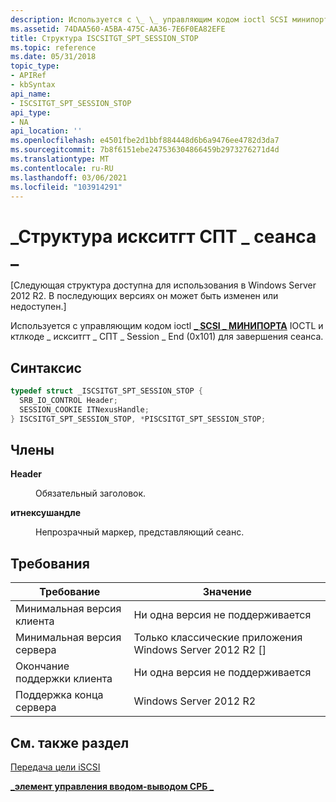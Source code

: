 ```yaml
---
description: Используется с \_ \_ управляющим кодом ioctl SCSI минипорта IOCTL и ктлкоде \_ искситгт \_ СПТ \_ Session \_ End (0x101) для завершения сеанса.
ms.assetid: 74DAA560-A5BA-475C-AA36-7E6F0EA82EFE
title: Структура ISCSITGT_SPT_SESSION_STOP
ms.topic: reference
ms.date: 05/31/2018
topic_type:
- APIRef
- kbSyntax
api_name:
- ISCSITGT_SPT_SESSION_STOP
api_type:
- NA
api_location: ''
ms.openlocfilehash: e4501fbe2d1bbf884448d6b6a9476ee4782d3da7
ms.sourcegitcommit: 7b8f6151ebe247536304866459b2973276271d4d
ms.translationtype: MT
ms.contentlocale: ru-RU
ms.lasthandoff: 03/06/2021
ms.locfileid: "103914291"
---
```

# <a name="iscsitgt_spt_session_stop-structure"></a>\_Структура искситгт СПТ \_ сеанса \_

\[Следующая структура доступна для использования в Windows Server 2012 R2. В последующих версиях он может быть изменен или недоступен.\]

Используется с управляющим кодом ioctl [**\_ SCSI \_ МИНИПОРТА**](/windows-hardware/drivers/ddi/ntddscsi/ni-ntddscsi-ioctl_scsi_miniport) IOCTL и ктлкоде \_ искситгт \_ СПТ \_ Session \_ End (0x101) для завершения сеанса.

## <a name="syntax"></a>Синтаксис


```C++
typedef struct _ISCSITGT_SPT_SESSION_STOP {
  SRB_IO_CONTROL Header;
  SESSION_COOKIE ITNexusHandle;
} ISCSITGT_SPT_SESSION_STOP, *PISCSITGT_SPT_SESSION_STOP;
```



## <a name="members"></a>Члены

<dl> <dt>

**Header**
</dt> <dd>

Обязательный заголовок.

</dd> <dt>

**итнексушандле**
</dt> <dd>

Непрозрачный маркер, представляющий сеанс.

</dd> </dl>

## <a name="requirements"></a>Требования



| Требование | Значение |
|-------------------------------------|---------------------------------------------------------|
| Минимальная версия клиента<br/> | Ни одна версия не поддерживается<br/>                               |
| Минимальная версия сервера<br/> | Только классические приложения Windows Server 2012 R2 \[\]<br/> |
| Окончание поддержки клиента<br/>    | Ни одна версия не поддерживается<br/>                               |
| Поддержка конца сервера<br/>    | Windows Server 2012 R2<br/>                       |



## <a name="see-also"></a>См. также раздел

<dl> <dt>

[Передача цели iSCSI](/powershell/module/iscsi)
</dt> <dt>

[**\_элемент управления вводом-выводом СРБ \_**](/windows-hardware/drivers/ddi/ntddscsi/ns-ntddscsi-_srb_io_control)
</dt> </dl>

 

 
